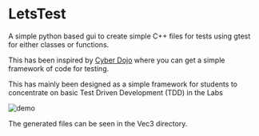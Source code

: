# LetsTest

A simple python based gui to create simple C++ files for tests using gtest for either classes or functions.

This has been inspired by [Cyber Dojo](https://cyber-dojo.org/) where you can get a simple framework of code for testing.

This has mainly been designed as a simple framework for students to concentrate on basic Test Driven Development (TDD) in the Labs 

![demo](images/demo.gif)

The generated files can be seen in the Vec3 directory.
